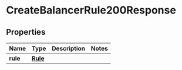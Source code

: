

# CreateBalancerRule200Response


## Properties

| Name | Type | Description | Notes |
|------------ | ------------- | ------------- | -------------|
|**rule** | [**Rule**](Rule.md) |  |  |



